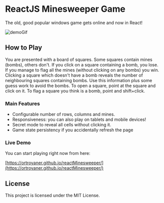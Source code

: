 # ReactJS Minesweeper Game

The old, good popular windows game gets online and now in React! 

![demoGif](https://im.ezgif.com/tmp/ezgif-1-33232b31bc6c.gif)

## How to Play

You are presented with a board of squares. Some squares contain mines (bombs), others don't. If you click on a square containing a bomb, you lose. If you manage to flag all the mines (without clicking on any bombs) you win.
Clicking a square which doesn't have a bomb reveals the number of neighbouring squares containing bombs. Use this information plus some guess work to avoid the bombs.
To open a square, point at the square and click on it. To flag a square you think is a bomb, point and shift+click.

### Main Features

* Configurable number of rows, columns and mines.
* Responsiveness: you can also play on tablets and mobile devices!
* Secret mode to reveal all cells without clicking it.
* Game state persistency if you accidentally refresh the page

### Live Demo

You can start playing right now from here:

[https://ortroyaner.github.io/reactMinesweeper/](https://ortroyaner.github.io/reactMinesweeper/)

## License

This project is licensed under the MIT License.
